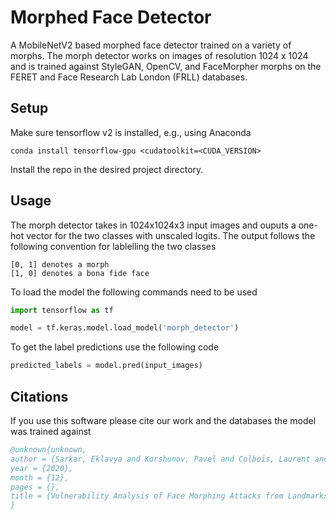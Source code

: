 # Morphed Face Detector
A MobileNetV2 based morphed face detector trained on a variety of morphs. The morph detector works on images of resolution 1024 x 1024 and is trained against StyleGAN, OpenCV, and FaceMorpher morphs on the FERET and Face Research Lab London (FRLL) databases.


## Setup
Make sure tensorflow v2 is installed, e.g., using Anaconda
```
conda install tensorflow-gpu <cudatoolkit=<CUDA_VERSION>
```
Install the repo in the desired project directory.

## Usage
The morph detector takes in 1024x1024x3 input images and ouputs a one-hot vector for the two classes with unscaled logits.
The output follows the following convention for lablelling the two classes
```
[0, 1] denotes a morph
[1, 0] denotes a bona fide face
```
To load the model the following commands need to be used
```python
import tensorflow as tf

model = tf.keras.model.load_model('morph_detector')
```
To get the label predictions use the following code
```python
predicted_labels = model.pred(input_images)
```

## Citations
If you use this software please cite our work and the databases the model was trained against
```bibtex
@unknown{unknown,
author = {Sarkar, Eklavya and Korshunov, Pavel and Colbois, Laurent and Marcel, Sébastien},
year = {2020},
month = {12},
pages = {},
title = {Vulnerability Analysis of Face Morphing Attacks from Landmarks and Generative Adversarial Networks}
}
```
